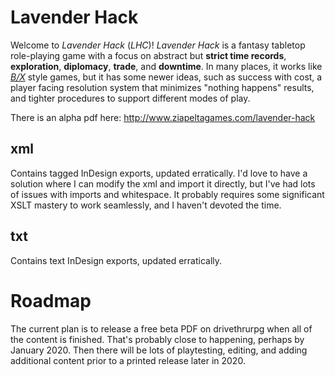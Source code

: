# Lavender Hack

Welcome to _Lavender Hack_ (_LHC_)! _Lavender Hack_ is a fantasy tabletop role-playing game with a focus on abstract but **strict time records**, **exploration**, **diplomacy**, **trade**, and **downtime**. In many places, it works like [_B/X_](https://www.drivethrurpg.com/product/110274/DD-Basic-Set-Rulebook-B-X-ed-Basic) style games, but it has some newer ideas, such as success with cost, a player facing resolution system that minimizes "nothing happens" results, and tighter procedures to support different modes of play.

There is an alpha pdf here: http://www.ziapeltagames.com/lavender-hack

## xml

Contains tagged InDesign exports, updated erratically. I'd love to have a solution where I can modify the xml and import it directly, but I've had lots of issues with imports and whitespace. It probably requires some significant XSLT mastery to work seamlessly, and I haven't devoted the time.

## txt

Contains text InDesign exports, updated erratically.

# Roadmap

The current plan is to release a free beta PDF on drivethrurpg when all of the content is finished. That's probably close to happening, perhaps by January 2020. Then there will be lots of playtesting, editing, and adding additional content prior to a printed release later in 2020.